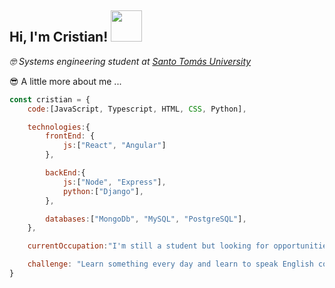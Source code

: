 <h2>Hi, I'm Cristian! <img src="https://media1.giphy.com/media/kZzY6eKKPdIjK/giphy.gif?cid=ecf05e47olliqr5k0x7k5adjd8pfgqn63fev9u005cnkbs23&rid=giphy.gif&ct=g" width="50"></h2> 

<p>
  <em>
    &#129299 Systems engineering student at <a href="https://www.ustatunja.edu.co/" target="_blank">Santo Tomás University</a>       </em> 
</p> 

<p>&#128526 A little more about me ...</p>

```javascript
const cristian = {
    code:[JavaScript, Typescript, HTML, CSS, Python],

    technologies:{
        frontEnd: {
            js:["React", "Angular"]
        },

        backEnd:{
            js:["Node", "Express"],
            python:["Django"],
        },

        databases:["MongoDb", "MySQL", "PostgreSQL"],
    },

    currentOccupation:"I'm still a student but looking for opportunities to grow as a developer",

    challenge: "Learn something every day and learn to speak English completely",
}
```
